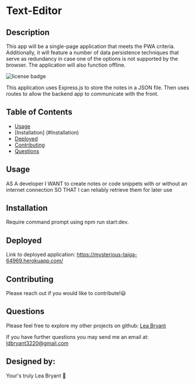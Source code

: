 # Text-Editor
## Description
This app will be a single-page application that meets the PWA criteria. Additionally, it will feature a number of data persistence techniques that serve as redundancy in case one of the options is not supported by the browser. The application will also function offline.

  ![license badge](https://img.shields.io/badge/license-MIT-red.svg)



This application uses Express.js to store the notes in a JSON file. Then uses routes to allow the backend app to communicate with the front.

## Table of Contents
- [Usage](#usage)
- [Installation] (#Installation)
- [Deployed](#deployed)
- [Contributing](#contributing)
- [Questions](#questions)


## Usage

AS A developer
I WANT to create notes or code snippets with or without an internet connection
SO THAT I can reliably retrieve them for later use

## Installation

Require command prompt using npm run start:dev.

## Deployed

Link to deployed application: https://mysterious-taiga-64969.herokuapp.com/ 

## Contributing

Please reach out if you would like to contribute!😃

## Questions

Please feel free to explore my other projects on github: [Lea Bryant](https://www.github.com/LeaBryant)

If you have further questions you may send me an email at: ldbryant3220@gmail.com

## Designed by:
Your's truly Lea Bryant 🦄